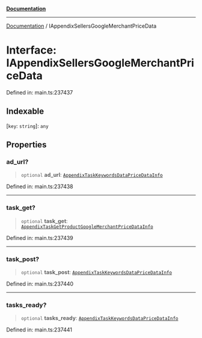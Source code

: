 [**Documentation**](../README.md)

***

[Documentation](../README.md) / IAppendixSellersGoogleMerchantPriceData

# Interface: IAppendixSellersGoogleMerchantPriceData

Defined in: main.ts:237437

## Indexable

\[`key`: `string`\]: `any`

## Properties

### ad\_url?

> `optional` **ad\_url**: [`AppendixTaskKeywordsDataPriceDataInfo`](../classes/AppendixTaskKeywordsDataPriceDataInfo.md)

Defined in: main.ts:237438

***

### task\_get?

> `optional` **task\_get**: [`AppendixTaskGetProductGoogleMerchantPriceDataInfo`](../classes/AppendixTaskGetProductGoogleMerchantPriceDataInfo.md)

Defined in: main.ts:237439

***

### task\_post?

> `optional` **task\_post**: [`AppendixTaskKeywordsDataPriceDataInfo`](../classes/AppendixTaskKeywordsDataPriceDataInfo.md)

Defined in: main.ts:237440

***

### tasks\_ready?

> `optional` **tasks\_ready**: [`AppendixTaskKeywordsDataPriceDataInfo`](../classes/AppendixTaskKeywordsDataPriceDataInfo.md)

Defined in: main.ts:237441

